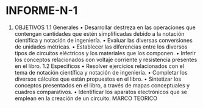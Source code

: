 # INFORME-N-1
1.	OBJETIVOS
     1.1	Generales
        •	Desarrollar destreza en las operaciones que contengan cantidades que estén simplificadas debido a la notación científica y notación de ingeniería.
        •	Evaluar las diversas conversiones de unidades métricas.
        •	Establecer las diferencias entre los diversos tipos de circuitos eléctricos y los materiales que los componen.
        •	Inferir los conceptos relacionados con voltaje corriente y resistencia presentes en el libro.
     1.2	Especificos
        •	Resolver ejercicios relacionados con el tema de notación científica y notación de ingeniería.
        •	Completar los diversos cálculos que están propuestos en el libro.
        •	Sintetizar los conceptos presentados en el libro, a través de mapas conceptuales y cuadros comparativos.
        •	Identificar los aparatos electrónicos que se emplean en la creación de un circuito.
MARCO TEORICO
